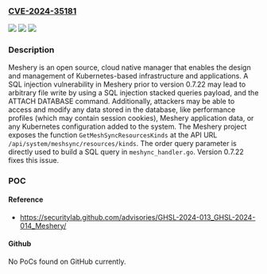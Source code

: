 ### [CVE-2024-35181](https://cve.mitre.org/cgi-bin/cvename.cgi?name=CVE-2024-35181)
![](https://img.shields.io/static/v1?label=Product&message=meshery&color=blue)
![](https://img.shields.io/static/v1?label=Version&message=%3D%20%3C%200.7.22%20&color=brighgreen)
![](https://img.shields.io/static/v1?label=Vulnerability&message=CWE-89%3A%20Improper%20Neutralization%20of%20Special%20Elements%20used%20in%20an%20SQL%20Command%20('SQL%20Injection')&color=brighgreen)

### Description

Meshery is an open source, cloud native manager that enables the design and management of Kubernetes-based infrastructure and applications. A SQL injection vulnerability in Meshery prior to version 0.7.22 may lead to arbitrary file write by using a SQL injection stacked queries payload, and the ATTACH DATABASE command. Additionally, attackers may be able to access and modify any data stored in the database, like performance profiles (which may contain session cookies), Meshery application data, or any Kubernetes configuration added to the system. The Meshery project exposes the function `GetMeshSyncResourcesKinds` at the API URL `/api/system/meshsync/resources/kinds`. The order query parameter is directly used to build a SQL query in `meshync_handler.go`. Version 0.7.22 fixes this issue.

### POC

#### Reference
- https://securitylab.github.com/advisories/GHSL-2024-013_GHSL-2024-014_Meshery/

#### Github
No PoCs found on GitHub currently.

